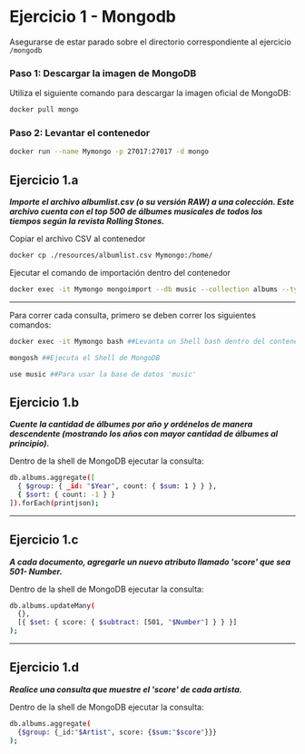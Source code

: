 
# Ejercicio 1 - Mongodb

Asegurarse de estar parado sobre el directorio correspondiente al ejercicio `/mongodb`

### Paso 1: Descargar la imagen de MongoDB
Utiliza el siguiente comando para descargar la imagen oficial de MongoDB:
```bash
docker pull mongo
```

### Paso 2: Levantar el contenedor
```bash
docker run --name Mymongo -p 27017:27017 -d mongo
```

## Ejercicio 1.a
***Importe el archivo albumlist.csv (o su versión RAW) a una colección. 
Este archivo cuenta con el top 500 de álbumes musicales de todos los tiempos según la revista Rolling Stones.***

Copiar el archivo CSV al contenedor

```bash
docker cp ./resources/albumlist.csv Mymongo:/home/
```
Ejecutar el comando de importación dentro del contenedor

```bash
docker exec -it Mymongo mongoimport --db music --collection albums --type csv --file /home/albumlist.csv --headerline
```

***

Para correr cada consulta, primero se deben correr los siguientes comandos:

```bash
docker exec -it Mymongo bash ##Levanta un Shell bash dentro del contenedor
```
```bash
mongosh ##Ejecuta el Shell de MongoDB
```
```bash
use music ##Para usar la base de datos 'music'
```

## Ejercicio 1.b
***Cuente la cantidad de álbumes por año y ordénelos de manera descendente (mostrando los años con mayor cantidad de álbumes al principio).***

Dentro de la shell de MongoDB ejecutar la consulta:
```bash
db.albums.aggregate([
  { $group: { _id: "$Year", count: { $sum: 1 } } },
  { $sort: { count: -1 } }
]).forEach(printjson);
```
***
## Ejercicio 1.c
***A cada documento, agregarle un nuevo atributo llamado 'score' que sea 501- Number.***

Dentro de la shell de MongoDB ejecutar la consulta:
```bash
db.albums.updateMany(
  {},
  [{ $set: { score: { $subtract: [501, "$Number"] } } }]
);
```
***
## Ejercicio 1.d
***Realice una consulta que muestre el 'score' de cada artista.***


Dentro de la shell de MongoDB ejecutar la consulta:
```bash
db.albums.aggregate(
  {$group: {_id:"$Artist", score: {$sum:"$score"}}}
);
```
